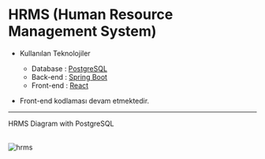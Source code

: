 # HRMS (Human Resource Management System)
<ul>
  <li>Kullanılan Teknolojiler</li>
  <ul>
    <li>Database : <a href="https://github.com/iKotti/human-resource-management-system/blob/master/hrms.sql"> PostgreSQL  </a></li>
    <li>Back-end : <a href="https://github.com/iKotti/human-resource-management-system/tree/master/hrms">Spring Boot</a></li>
    <li>Front-end : <a href="https://github.com/iKotti/human-resource-management-system/tree/master/hrms-ui">React </a></li>
  </ul>
</ul>

<ul>
  <li>Front-end kodlaması devam etmektedir.</li>
</ul>
<hr>
HRMS Diagram with PostgreSQL
<br><br>

![hrms](https://user-images.githubusercontent.com/58571709/120830215-f1437c80-c566-11eb-87f6-173640244e65.png)
